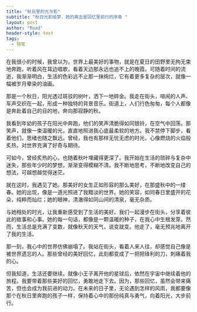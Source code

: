 ```yaml
---
title: "秋日里的光与影"
subtitle: "秋日光影绘梦，她的离去是回忆里前行的序章 "
layout: post
author: "Road"
header-style: text
tags:
  - 随笔
---
```





在我很小的时候，我曾以为，世界上最美好的事物，就是在夏日的田野里无拘无束地奔跑，听着风在耳边唱歌，看着天边那永远也追不上的晚霞。可随着时间的流逝，我渐渐明白，生活的色彩远不止那一抹绚烂，它有着更多复杂的层次，就像一幅被岁月晕染的油画。

那是一个秋日，阳光透过斑驳的树叶，洒下一地碎金。我走在街头，喧闹的人声、车声交织在一起，形成一种独特的背景音乐。街道上，人们行色匆匆，每个人都像是奔赴着自己的目的地，奔向那寂静的秋。

我看到年幼的孩子在阳光中奔跑，他们的笑声清脆得如同银铃，在空气中回荡。那笑声，就像一束温暖的光，直直地照进我心底最柔软的地方。我不禁停下脚步，看着他们，思绪也随之飘远。曾经，我也有那样无忧无虑的时光，心像燃烧的火焰般炙热，对世界充满了好奇与期待。

可如今，曾经炙热的心，也随着秋叶埋藏得更深了。我开始在生活的琐碎与复杂中迷失，那些年少时的梦想，渐渐变得模糊不清。我不断地思考，不断地改变自己的想法，可越想越觉得迷茫。

就在这时，我遇见了她。那美好的女生正如形容的那么美好，在那盛秋中的一缕春。她的出现，像是一道光照进了我黯淡的世界。她的笑容，如同春日里盛开的花朵，纯粹而灿烂；她的眼神，清澈得如同山间的清泉，毫无杂质。

与她相处的时光，让我重新感受到了生活的美好。我们一起漫步在街头，分享着彼此的故事和心事。她的每一句话，都像是一颗温暖的种子，在我心中生根发芽。然而，生活总是充满了变数，就像秋天的天气，说变就变。他走了，毫无预兆地离开了我的生活。

那一刻，我心中的世界仿佛崩塌了。我站在街头，看着人来人往，却感觉自己像是被世界遗忘的人。那些曾经的美好回忆，此刻都变成了一把把锋利的刀，刺痛着我的心。

但我知道，生活还要继续。就像小王子离开他的星球后，依然在宇宙中继续着他的旅程。我要带着那些美好的回忆，勇敢地走下去。因为，那些回忆，虽然会带来痛苦，但也会成为我前进的动力。在未来的日子里，无论遇到怎样的风雨，我都要像那个在秋日里奔跑的孩子一样，保持着心中的那份纯真与勇气，向着阳光，大步前行。

